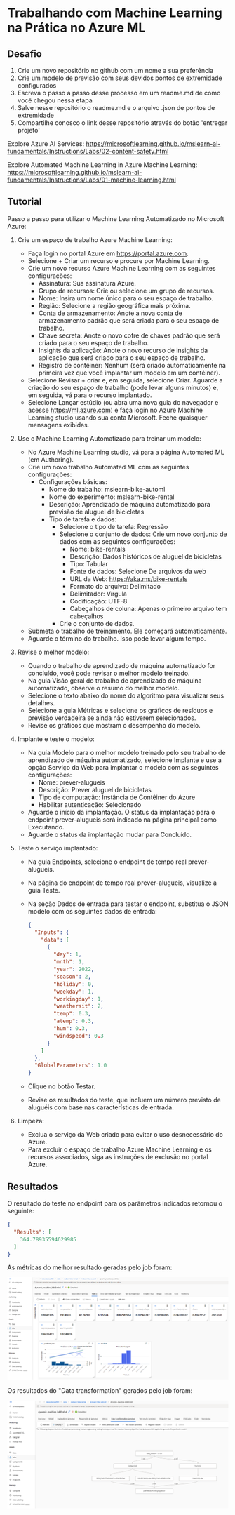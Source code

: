 # Trabalhando com Machine Learning na Prática no Azure ML

## Desafio

1. Crie um novo repositório no github com um nome a sua preferência
2. Crie um modelo de previsão com seus devidos pontos de extremidade configurados
3. Escreva o passo a passo desse processo em um readme.md de como você chegou nessa etapa
4. Salve nesse repositório o readme.md e o arquivo .json de pontos de extremidade
5. Compartilhe conosco o link desse repositório através do botão 'entregar projeto'

Explore Azure AI Services: 
https://microsoftlearning.github.io/mslearn-ai-fundamentals/Instructions/Labs/02-content-safety.html

Explore Automated Machine Learning in Azure Machine Learning:
https://microsoftlearning.github.io/mslearn-ai-fundamentals/Instructions/Labs/01-machine-learning.html

## Tutorial

Passo a passo para utilizar o Machine Learning Automatizado no Microsoft Azure:

1. Crie um espaço de trabalho Azure Machine Learning:
   - Faça login no portal Azure em https://portal.azure.com.
   - Selecione + Criar um recurso e procure por Machine Learning.
   - Crie um novo recurso Azure Machine Learning com as seguintes configurações:
     - Assinatura: Sua assinatura Azure.
     - Grupo de recursos: Crie ou selecione um grupo de recursos.
     - Nome: Insira um nome único para o seu espaço de trabalho.
     - Região: Selecione a região geográfica mais próxima.
     - Conta de armazenamento: Anote a nova conta de armazenamento padrão que será criada para o seu espaço de trabalho.
     - Chave secreta: Anote o novo cofre de chaves padrão que será criado para o seu espaço de trabalho.
     - Insights da aplicação: Anote o novo recurso de insights da aplicação que será criado para o seu espaço de trabalho.
     - Registro de contêiner: Nenhum (será criado automaticamente na primeira vez que você implantar um modelo em um contêiner).
   - Selecione Revisar + criar e, em seguida, selecione Criar. Aguarde a criação do seu espaço de trabalho (pode levar alguns minutos) e, em seguida, vá para o recurso implantado.
   - Selecione Lançar estúdio (ou abra uma nova guia do navegador e acesse https://ml.azure.com) e faça login no Azure Machine Learning studio usando sua conta Microsoft. Feche quaisquer mensagens exibidas.

2. Use o Machine Learning Automatizado para treinar um modelo:
   - No Azure Machine Learning studio, vá para a página Automated ML (em Authoring).
   - Crie um novo trabalho Automated ML com as seguintes configurações:
     - Configurações básicas:
       - Nome do trabalho: mslearn-bike-automl
       - Nome do experimento: mslearn-bike-rental
       - Descrição: Aprendizado de máquina automatizado para previsão de aluguel de bicicletas
       - Tipo de tarefa e dados:
         - Selecione o tipo de tarefa: Regressão
         - Selecione o conjunto de dados: Crie um novo conjunto de dados com as seguintes configurações:
           - Nome: bike-rentals
           - Descrição: Dados históricos de aluguel de bicicletas
           - Tipo: Tabular
           - Fonte de dados: Selecione De arquivos da web
           - URL da Web: https://aka.ms/bike-rentals
           - Formato do arquivo: Delimitado
           - Delimitador: Vírgula
           - Codificação: UTF-8
           - Cabeçalhos de coluna: Apenas o primeiro arquivo tem cabeçalhos
         - Crie o conjunto de dados.
   - Submeta o trabalho de treinamento. Ele começará automaticamente.
   - Aguarde o término do trabalho. Isso pode levar algum tempo.

3. Revise o melhor modelo:
   - Quando o trabalho de aprendizado de máquina automatizado for concluído, você pode revisar o melhor modelo treinado.
   - Na guia Visão geral do trabalho de aprendizado de máquina automatizado, observe o resumo do melhor modelo.
   - Selecione o texto abaixo do nome do algoritmo para visualizar seus detalhes.
   - Selecione a guia Métricas e selecione os gráficos de resíduos e previsão verdadeira se ainda não estiverem selecionados.
   - Revise os gráficos que mostram o desempenho do modelo.

4. Implante e teste o modelo:
   - Na guia Modelo para o melhor modelo treinado pelo seu trabalho de aprendizado de máquina automatizado, selecione Implante e use a opção Serviço da Web para implantar o modelo com as seguintes configurações:
     - Nome: prever-alugueis
     - Descrição: Prever aluguel de bicicletas
     - Tipo de computação: Instância de Contêiner do Azure
     - Habilitar autenticação: Selecionado
   - Aguarde o início da implantação. O status da implantação para o endpoint prever-alugueis será indicado na página principal como Executando.
   - Aguarde o status da implantação mudar para Concluído.

5. Teste o serviço implantado:
   - Na guia Endpoints, selecione o endpoint de tempo real prever-alugueis.
   - Na página do endpoint de tempo real prever-alugueis, visualize a guia Teste.
   - Na seção Dados de entrada para testar o endpoint, substitua o JSON modelo com os seguintes dados de entrada:

     ```json
     {
       "Inputs": { 
         "data": [
           {
             "day": 1,
             "mnth": 1,   
             "year": 2022,
             "season": 2,
             "holiday": 0,
             "weekday": 1,
             "workingday": 1,
             "weathersit": 2, 
             "temp": 0.3, 
             "atemp": 0.3,
             "hum": 0.3,
             "windspeed": 0.3 
           }
         ]    
       },   
       "GlobalParameters": 1.0
     }
     ```

   - Clique no botão Testar.
   - Revise os resultados do teste, que incluem um número previsto de aluguéis com base nas características de entrada.

6. Limpeza:
   - Exclua o serviço da Web criado para evitar o uso desnecessário do Azure.
   - Para excluir o espaço de trabalho Azure Machine Learning e os recursos associados, siga as instruções de exclusão no portal Azure.

## Resultados

O resultado do teste no endpoint para os parâmetros indicados retornou o seguinte:

```json
{
  "Results": [
    364.78935594629985
  ]
}
```

As métricas do melhor resultado geradas pelo job foram:

![Resultado 1](lab1-resultado-1.png)

Os resultados do "Data transformation" gerados pelo job foram:

![Resultado 2](lab1-resultado-2.png)
